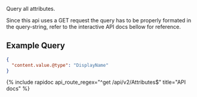 Query all attributes.

Since this api uses a GET request the query has to be properly formated in the query-string,
refer to the interactive API docs bellow for reference.

## Example Query

```json
{
  "content.value.@type": "DisplayName"
}
```

{% include rapidoc api_route_regex="^get /api/v2/Attributes$" title="API docs" %}
